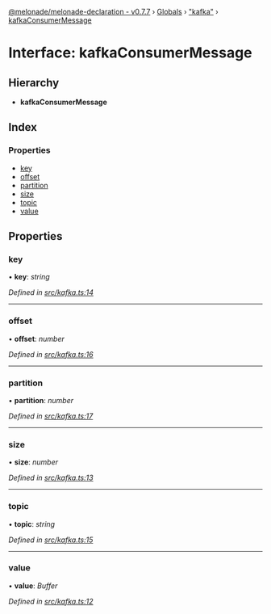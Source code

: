 [@melonade/melonade-declaration - v0.7.7](../README.md) › [Globals](../globals.md) › ["kafka"](../modules/_kafka_.md) › [kafkaConsumerMessage](_kafka_.kafkaconsumermessage.md)

# Interface: kafkaConsumerMessage

## Hierarchy

* **kafkaConsumerMessage**

## Index

### Properties

* [key](_kafka_.kafkaconsumermessage.md#key)
* [offset](_kafka_.kafkaconsumermessage.md#offset)
* [partition](_kafka_.kafkaconsumermessage.md#partition)
* [size](_kafka_.kafkaconsumermessage.md#size)
* [topic](_kafka_.kafkaconsumermessage.md#topic)
* [value](_kafka_.kafkaconsumermessage.md#value)

## Properties

###  key

• **key**: *string*

*Defined in [src/kafka.ts:14](https://github.com/devit-tel/melonade-declaration/blob/e7e9481/src/kafka.ts#L14)*

___

###  offset

• **offset**: *number*

*Defined in [src/kafka.ts:16](https://github.com/devit-tel/melonade-declaration/blob/e7e9481/src/kafka.ts#L16)*

___

###  partition

• **partition**: *number*

*Defined in [src/kafka.ts:17](https://github.com/devit-tel/melonade-declaration/blob/e7e9481/src/kafka.ts#L17)*

___

###  size

• **size**: *number*

*Defined in [src/kafka.ts:13](https://github.com/devit-tel/melonade-declaration/blob/e7e9481/src/kafka.ts#L13)*

___

###  topic

• **topic**: *string*

*Defined in [src/kafka.ts:15](https://github.com/devit-tel/melonade-declaration/blob/e7e9481/src/kafka.ts#L15)*

___

###  value

• **value**: *Buffer*

*Defined in [src/kafka.ts:12](https://github.com/devit-tel/melonade-declaration/blob/e7e9481/src/kafka.ts#L12)*
